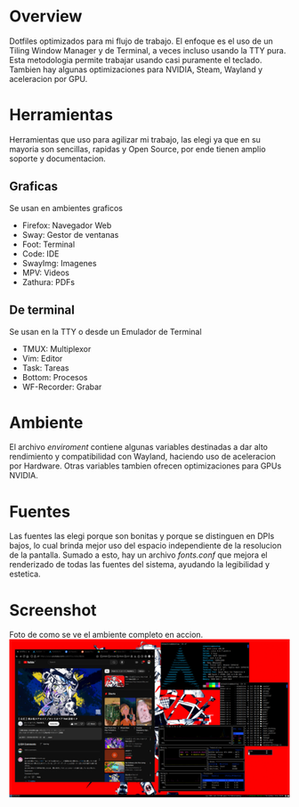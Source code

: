 # Overview
Dotfiles optimizados para mi flujo de trabajo. El enfoque es el uso de un Tiling Window Manager y
de Terminal, a veces incluso usando la TTY pura. Esta metodologia permite trabajar usando casi
puramente el teclado. Tambien hay algunas optimizaciones para NVIDIA, Steam, Wayland y aceleracion
por GPU.

# Herramientas
Herramientas que uso para agilizar mi trabajo, las elegi ya que en su mayoria son sencillas, rapidas
y Open Source, por ende tienen amplio soporte y documentacion.

## Graficas
Se usan en ambientes graficos

- Firefox: Navegador Web
- Sway: Gestor de ventanas
- Foot: Terminal
- Code: IDE
- SwayImg: Imagenes
- MPV: Videos
- Zathura: PDFs

## De terminal
Se usan en la TTY o desde un Emulador de Terminal

- TMUX: Multiplexor
- Vim: Editor
- Task: Tareas
- Bottom: Procesos
- WF-Recorder: Grabar

# Ambiente
El archivo _enviroment_ contiene algunas variables destinadas a dar alto rendimiento y compatibilidad
con Wayland, haciendo uso de aceleracion por Hardware. Otras variables tambien ofrecen optimizaciones
para GPUs NVIDIA.

# Fuentes
Las fuentes las elegi porque son bonitas y porque se distinguen en DPIs bajos, lo cual brinda mejor
uso del espacio independiente de la resolucion de la pantalla. Sumado a esto, hay un archivo _fonts.conf_ 
que mejora el renderizado de todas las fuentes del sistema, ayudando la legibilidad y estetica.

# Screenshot
Foto de como se ve el ambiente completo en accion.
![](rice.png)

